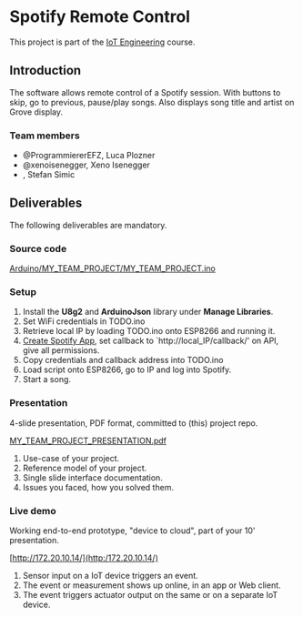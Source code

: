 # Spotify Remote Control
This project is part of the [IoT Engineering](https://github.com/tamberg/fhnw-iot) course.

## Introduction
The software allows remote control of a Spotify session. With buttons to skip, go to previous, pause/play songs. Also displays song title and artist on Grove display.

### Team members
* @ProgrammiererEFZ, Luca Plozner
* @xenoisenegger, Xeno Isenegger
* , Stefan Simic

## Deliverables
The following deliverables are mandatory.

### Source code
[Arduino/MY_TEAM_PROJECT/MY_TEAM_PROJECT.ino](Arduino/MY_TEAM_PROJECT_FILE.ino)


### Setup
1. Install the **U8g2** and **ArduinoJson** library under **Manage Libraries**.
2. Set WiFi credentials in TODO.ino
3. Retrieve local IP by loading TODO.ino onto ESP8266 and running it.
4. [Create Spotify App](https://developer.spotify.com/dashboard/create), set callback to `http://local_IP/callback/' on API, give all permissions.
5. Copy credentials and callback address into TODO.ino
6. Load script onto ESP8266, go to IP and log into Spotify.
7. Start a song.

### Presentation
4-slide presentation, PDF format, committed to (this) project repo.

[MY_TEAM_PROJECT_PRESENTATION.pdf](MY_TEAM_PROJECT_PRESENTATION.pdf)

1) Use-case of your project.
2) Reference model of your project.
3) Single slide interface documentation.
4) Issues you faced, how you solved them.

### Live demo
Working end-to-end prototype, "device to cloud", part of your 10' presentation.

[http://172.20.10.14/](http:/172.20.10.14/)

1) Sensor input on a IoT device triggers an event.
2) The event or measurement shows up online, in an app or Web client.
3) The event triggers actuator output on the same or on a separate IoT device.

